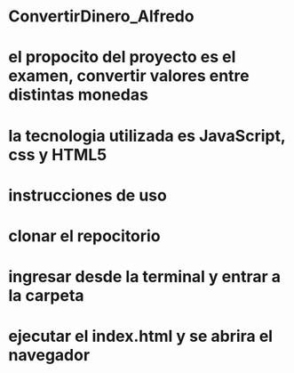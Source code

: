 # ConvertirDinero_Alfredo

# el propocito del proyecto es el examen, convertir valores entre distintas monedas

# la tecnologia utilizada es JavaScript, css y HTML5

# instrucciones de uso

# clonar el repocitorio

# ingresar desde la terminal y entrar a la carpeta

# ejecutar el index.html y se abrira el navegador
